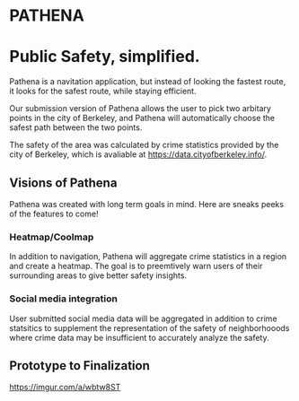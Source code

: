 # PATHENA
# Public Safety, simplified. 

Pathena is a navitation application, but instead of looking the fastest route, it looks for the safest route, while staying efficient.

Our submission version of Pathena allows the user to pick two arbitary points in the city of Berkeley, and Pathena will automatically choose the safest path between the two points. 

The safety of the area was calculated by crime statistics provided by the city of Berkeley, which is avaliable at https://data.cityofberkeley.info/.

## Visions of Pathena

Pathena was created with long term goals in mind. Here are sneaks peeks of the features to come!

### Heatmap/Coolmap
In addition to navigation, Pathena will aggregate crime statistics in a region and create a heatmap. The goal is to preemtively warn users of their surrounding areas to give better safety insights.

### Social media integration
User submitted social media data will be aggregated in addition to crime statsitics to supplement the representation of the safety of neighborhooods where crime data may be insufficient to accurately analyze the safety.

## Prototype to Finalization
https://imgur.com/a/wbtw8ST



 
